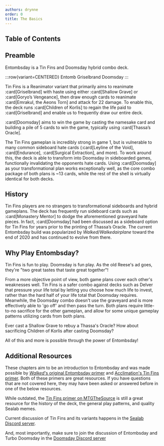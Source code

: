 ```yaml
---
authors: drynne
order: 0
title: The Basics
---
```


## Table of Contents

## Preamble

Entombsday is a Tin Fins and Doomsday hybrid combo deck.

:::row{variant=CENTERED}
Entomb
Griselbrand
Doomsday
:::

Tin Fins is a Reanimator variant that primarily aims to reanimate
:card[Griselbrand] with haste using either :card[Shallow Grave] or :card[Goryo’s
Vengeance], then draw enough cards to reanimate :card[Emrakul, the Aeons Torn]
and attack for 22 damage. To enable this, the deck runs :card[Children of
Korlis] to regain the life paid to :card[Griselbrand] and enable us to
frequently draw our entire deck.

:card[Doomsday] aims to win the game by casting the namesake card and building a
pile of 5 cards to win the game, typically using :card[Thassa’s Oracle].

The Tin Fins gameplan is incredibly strong in game 1, but is vulnerable to many
common sideboard hate cards (:card[Leyline of the Void], :card[Endurance],
:card[Surgical Extraction], and more). To work around this, the deck is able to
transform into Doomsday in sideboarded games, functionally invalidating the
opponents hate cards. Using :card[Doomsday] as your transformational plan works
exceptionally well, as the core combo package of both plans is ~13 cards, while
the rest of the shell is virtually identical for both decks.

## History

Tin Fins players are no strangers to transformational sideboards and hybrid
gameplans. The deck has frequently run sideboard cards such as :card[Monastery
Mentor] to dodge the aforementioned graveyard hate pieces. In fact,
:card[Doomsday] had been discussed as a sideboard option for Tin Fins for years
prior to the printing of Thassa’s Oracle. The current Entombsday build was
popularized by _Walked_/_Walkedairplane_ toward the end of 2020 and has
continued to evolve from there.

## Why Play Entombsday?

Tin Fins is fun to play. Doomsday is fun play. As the old Reese's ad goes,
they're "two great tastes that taste great together"!

From a more objective point of view, both game plans cover each other's
weaknesses well. Tin Fins is a safer combo against decks such as Delver that
pressure your life total by letting you choose how much life to invest, rather
than the hard half of your life total that Doomsday requires. Meanwhile, the
Doomsday combo doesn't use the graveyard and is more effectively able to 'go
off' and then pass the turn. Both plans require little-to-no sacrifice for the
other gameplan, and allow for some unique gameplay patterns utilizing cards from
both plans.

Ever cast a Shallow Grave to rebuy a Thassa's Oracle? How about sacrificing
Children of Korlis after casting Doomsday?

All of this and more is possible through the power of Entombsday!

## Additional Resources

These chapters aim to be an introduction to Entombsday and was made possible by
[_Walked_'s original Entombsday primer][primer:walked] and [Acclimation's Tin
Fins primer][primer:acclimation]. Both of these primers are great resources. If
you have questions that are not covered here, they may have been asked or
answered before in one of the below resources.

While outdated, the [Tin Fins primer on MTGTheSource][primer:mtgthesource] is
still a great resource for the history of the deck, the general play patterns,
and quality Sealab memes.

Current discussion of Tin Fins and its variants happens in the [Sealab Discord
server][discord:sealab].

And, most importantly, make sure to join the discussion of Entombsday and Turbo
Doomsday in the [Doomsday Discord server][discord:doomsday]

[primer:acclimation]: https://docs.google.com/document/d/1OVDfdg3ytFoK4jvBVchSDP_upLL8yS4BZSDL32vIkDQ
[primer:mtgthesource]: https://www.mtgthesource.com/forums/showthread.php?24104-Deck-TinFins-3-Return-of-the-Onion-Burst
[primer:walked]: https://docs.google.com/document/d/1fJ7TimhdHG-2dwfwkie6jgDcZSl1eFD73QxBd_KQ86c
[discord:doomsday]: https://discord.gg/vajvFXt
[discord:sealab]: https://discord.gg/m6z2eqp
